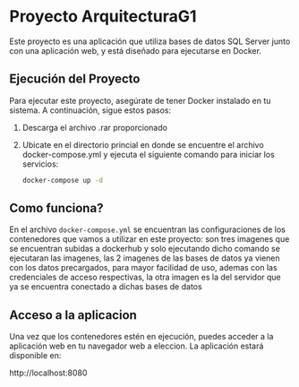 # Proyecto ArquitecturaG1

Este proyecto es una aplicación que utiliza bases de datos SQL Server junto con una aplicación web, y está diseñado para ejecutarse en Docker.

## Ejecución del Proyecto

Para ejecutar este proyecto, asegúrate de tener Docker instalado en tu sistema. A continuación, sigue estos pasos:

1. Descarga el archivo .rar proporcionado

2. Ubicate en el directorio princial en donde se encuentre el archivo docker-compose.yml y ejecuta el siguiente comando para iniciar los servicios:
   ```bash
   docker-compose up -d
   ```

## Como funciona?
En el archivo  `docker-compose.yml` se encuentran las configuraciones de los contenedores que vamos a utilizar en este proyecto:
son tres imagenes que se encuentran subidas a dockerhub y solo ejecutando dicho comando se ejecutaran las imagenes, las 2 imagenes de 
las bases de datos ya vienen con los datos precargados, para mayor facilidad de uso, ademas con las credenciales de acceso respectivas, la otra imagen es la del servidor que ya se encuentra conectado a dichas bases de datos

## Acceso a la aplicacion

Una vez que los contenedores estén en ejecución, puedes acceder a la aplicación web en tu navegador web a eleccion. La aplicación estará disponible en:

http://localhost:8080

